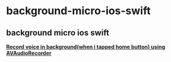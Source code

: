 # background-micro-ios-swift
## background micro ios swift
[**Record voice in background(when i tapped home button) using AVAudioRecorder**](https://stackoverflow.com/questions/16276611/record-voice-in-backgroundwhen-i-tapped-home-button-using-avaudiorecorder) <br><br>
